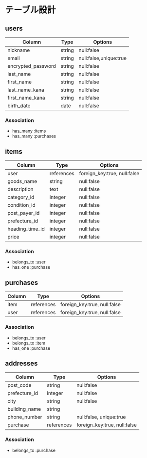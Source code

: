 # テーブル設計


## users

|Column              |Type     |Options                |
|--------------------|---------|-----------------------|
| nickname           | string  | null:false            |
| email              | string  | null:false,unique:true|
| encrypted_password | string  | null:false            |
| last_name          | string  | null:false            |
| first_name         | string  | null:false            |
| last_name_kana     | string  | null:false            |
| first_name_kana    | string  | null:false            |
| birth_date         | date    | null:false            |

### Association

- has_many :items
- has_many :purchases



## items

|Column          |Type        |Options                      |
|----------------|------------|-----------------------------|
| user           | references | foreign_key:true, null:false|
| goods_name     | string     | null:false                  |
| description    | text       | null:false                  |
| category_id    | integer    | null:false                  |
| condition_id   | integer    | null:false                  |
| post_payer_id  | integer    | null:false                  |
| prefecture_id  | integer    | null:false                  |
| heading_time_id| integer    | null:false                  |
| price          | integer    | null:false                  |

### Association

- belongs_to :user
- has_one :purchase



## purchases

|Column|Type        |Options                       |
|------|------------|------------------------------|
| item | references | foreign_key:true, null:false |
| user | references | foreign_key:true, null:false |

### Association

- belongs_to :user
- belongs_to :item
- has_one :purchase



## addresses

|Column         |Type        |Options                          |
|---------------|------------|---------------------------------|
| post_code     | string     | null:false                      |
| prefecture_id | integer    | null:false                      |
| city          | string     | null:false                      |
| building_name | string     |
| phone_number  | string     | null:false, unique:true         |
| purchase      | references | foreign_key:true, null:false    |

### Association

- belongs_to :purchase